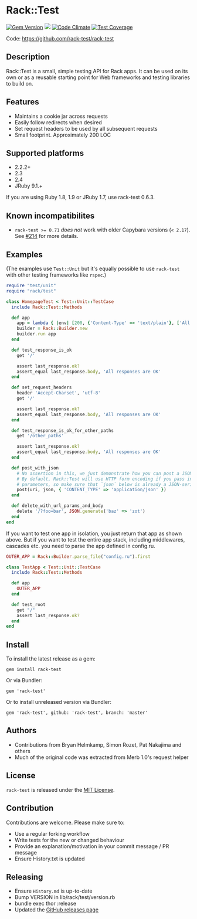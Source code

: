 # Rack::Test
[![Gem Version](https://badge.fury.io/rb/rack-test.svg)](https://badge.fury.io/rb/rack-test)
[<img src="https://travis-ci.org/rack-test/rack-test.svg?branch=master" />](https://travis-ci.org/rack-test/rack-test)
[![Code Climate](https://codeclimate.com/github/rack-test/rack-test/badges/gpa.svg)](https://codeclimate.com/github/rack-test/rack-test)
[![Test Coverage](https://codeclimate.com/github/rack-test/rack-test/badges/coverage.svg)](https://codeclimate.com/github/rack-test/rack-test/coverage)

Code: https://github.com/rack-test/rack-test

## Description

Rack::Test is a small, simple testing API for Rack apps. It can be used on its
own or as a reusable starting point for Web frameworks and testing libraries
to build on.

## Features

* Maintains a cookie jar across requests
* Easily follow redirects when desired
* Set request headers to be used by all subsequent requests
* Small footprint. Approximately 200 LOC

## Supported platforms

* 2.2.2+
* 2.3
* 2.4
* JRuby 9.1.+

If you are using Ruby 1.8, 1.9 or JRuby 1.7, use rack-test 0.6.3.

## Known incompatibilites

* `rack-test >= 0.71` _does not_ work with older Capybara versions (`< 2.17`). See [#214](https://github.com/rack-test/rack-test/issues/214) for more details.

## Examples
(The examples use `Test::Unit` but it's equally possible to use `rack-test` with other testing frameworks like `rspec`.)

```ruby
require "test/unit"
require "rack/test"

class HomepageTest < Test::Unit::TestCase
  include Rack::Test::Methods

  def app
    app = lambda { |env| [200, {'Content-Type' => 'text/plain'}, ['All responses are OK']] }
    builder = Rack::Builder.new
    builder.run app
  end

  def test_response_is_ok
    get '/'

    assert last_response.ok?
    assert_equal last_response.body, 'All responses are OK'
  end

  def set_request_headers
    header 'Accept-Charset', 'utf-8'
    get '/'

    assert last_response.ok?
    assert_equal last_response.body, 'All responses are OK'
  end

  def test_response_is_ok_for_other_paths
    get '/other_paths'

    assert last_response.ok?
    assert_equal last_response.body, 'All responses are OK'
  end

  def post_with_json
    # No assertion in this, we just demonstrate how you can post a JSON-encoded string.
    # By default, Rack::Test will use HTTP form encoding if you pass in a Hash as the
    # parameters, so make sure that `json` below is already a JSON-serialized string.
    post(uri, json, { 'CONTENT_TYPE' => 'application/json' })
  end

  def delete_with_url_params_and_body
    delete '/?foo=bar', JSON.generate('baz' => 'zot')
  end
end
```

If you want to test one app in isolation, you just return that app as shown above. But if you want to test the entire app stack, including middlewares, cascades etc. you need to parse the app defined in config.ru.

```ruby
OUTER_APP = Rack::Builder.parse_file("config.ru").first

class TestApp < Test::Unit::TestCase
  include Rack::Test::Methods

  def app
    OUTER_APP
  end

  def test_root
    get "/"
    assert last_response.ok?
  end
end
```


## Install

To install the latest release as a gem:

```
gem install rack-test
```

Or via Bundler:

```
gem 'rack-test'
```

Or to install unreleased version via Bundler:

```
gem 'rack-test', github: 'rack-test', branch: 'master'
```

## Authors

- Contributions from Bryan Helmkamp, Simon Rozet, Pat Nakajima and others
- Much of the original code was extracted from Merb 1.0's request helper

## License
`rack-test` is released under the [MIT License](MIT-LICENSE.txt).

## Contribution

Contributions are welcome. Please make sure to:

* Use a regular forking workflow
* Write tests for the new or changed behaviour
* Provide an explanation/motivation in your commit message / PR message
* Ensure History.txt is updated

## Releasing

* Ensure `History.md` is up-to-date
* Bump VERSION in lib/rack/test/version.rb
* bundle exec thor :release
* Updated the [GitHub releases page](https://github.com/rack-test/rack-test/releases)
